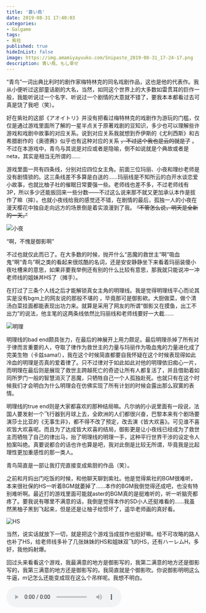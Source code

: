 ```yaml
---
title: '蒼い鳥'
date: 2019-08-31 17:40:03
categories:
- Galgame
tags: 
- 紫社
published: true
hideInList: false
image: https://img.amamiyayuuko.com/Snipaste_2019-08-31_17-24-17.png
description: 青い鳥、もし幸せ
---
```

“青鸟”一词出典比利时的剧作家梅特林克的同名戏剧作品，这也是他的代表作。我从小便听过这部童话剧的大名，当然，如同这个世界上的大多数如雷贯耳的巨作一般，我能听说过一个名字、听说过一个剧情的大意就不错了，要我本本都看过去可真是饶了我吧（笑）。

<!-- more -->

好在紫社的这部《アオイトリ》并没有把看过梅特林克的戏剧作为游玩的门槛，仅仅是通过游戏里面所了解的一星半点关于原著戏剧的豆知识，多少也可以理解些许游戏和戏剧中故事的对应关系。说到对应关系我就想到乔伊斯的《尤利西斯》和古希腊剧作的《奥德赛》似乎也有这种对应的关系 ~~，不过这个我也是云的就是了~~ 。不过在本游戏中，青鸟与其说是对应或者是隐喻，倒不如说就是个典故或者是neta，其实是相当无所谓的……

游戏里面一共有四条线，分别对应四位女主角。前面三位玛丽、小夜和理纱老师是没有剧情锁的。这三条线差不多算是白送的……玛丽线是不知所云的白开水谈恋爱小故事，也就比柚子社的催眠日常要强一些。老师线也差不多，不过老师线有3P，所以多少还能扳回来一些分数——不过这么说来那不就又更加承认本作是拔作了嘛（摔）。也就小夜线给我的感觉还不错，在剧情的最后，孤独一人的小夜在漫天樱花中独自走向远方的场景倒是着实浪漫到了我。 ~~“不管怎么说，明天是全新的一天。”~~

![小夜](https://img.amamiyayuuko.com/Snipaste_2019-08-31_16-21-56.png)

“啊，不愧是御影啊”

不过也就仅此而已了。在大多数的时候，抛开什么“恶魔的救世主”啊“吸血鬼”啊“青鸟”啊之类的看起来很炫酷的名词，还是安安静静坐下来看着玛丽装傻小夜吐槽来的意思，如果非要我举例还有别的什么比较有意思，那我就只能说冲一冲老师线的姐妹丼HS了（摊手）。  

在打过了三条个人线之后才能解锁真女主角的明理线。我是觉得明理线平心而论其实是没有bgm上的网友说的那般不堪的 ，毕竟那可是御影欸。大厨做菜，做个清汤白菜挂面都能表现出功力来。就算是采用了网友的所谓“御影又在摸鱼，出工不出力”的说法，他主笔的这两条线依然比玛丽线和老师线要好一大截……

![明理](https://img.amamiyayuuko.com/Snipaste_2019-08-31_16-57-59.png)

明理线的bad end颇具张力，在最后的神展开上用力颇足。最后明理杀掉了所有对于律而言重要的人，夺取了律作为救世主的力量与玛丽作为吸血鬼的力量进化成了完美生物（卡兹sama!），我在这个时候简直都要自我怀疑在这个时候表现得如此冷血的明理是否真的爱着律了。只不过律对于如此如此对他的明理依旧痴心一片，而明理在最后则是展现了救世主跨越死亡的奇迹让所有人都复活了，并且借助着如同所罗门一般的智慧消灭了恶魔，只牺牲自己一个人孤独赴死。也就只有在这个时候我们才会明白为什么明理会在仿佛实现了所有计划的时候会露出那么寂寞的表情。

明理线的true end则是大家都喜欢的那种结局嘛。凡尔纳的小说里面有一段说，法国人要发射一个飞行器到月球上去，全欧洲的人们都很兴奋，巴黎本来有个剧场要演莎士比亚的《无事生非》，都不得不改了预定，改去演《皆大欢喜》。可见谁不喜欢皆大欢喜呢。而且为了达成皆大欢喜的结局，御影更是让小夜线已经成为了救世主而牺牲了自己的律出马，抬了明理线的明理一手，这种平行世界干涉的设定令人拍案叫绝。真要说都合的话也许也算是吧，我对此倒是比较无所谓，毕竟我是比起理性更加重感性的那一类人。

青鸟简直是一部让我打完直接变成紫厨的作品（笑）。

之前和月妈出门吃饭的时候，和他聊天聊到紫社。他是觉得紫社的BGM很难听，本来很社保的HS一听着BGM就萎掉了……本作的BGM我倒觉得还成吧，也没有特别难听啊。最近打的游戏里面可能就aster的BGM真的是挺难听的，听一听脑壳都疼了。要我说有哪里不满意的话，我倒是觉得本作的SD小人还挺难看的……我虽然黑柚子黑到飞起来，但是还是让柚子给惯坏了，遥华老师画的真好看。

![HS](https://img.amamiyayuuko.com/Snipaste_2019-08-31_17-24-47.png)

当然，说实话就放下一切，就是把这个游戏当成拔作也挺好嘛。给不可攻略的路人也补了HS，给老师线多补了几张妹妹的HS和姐妹双飞的HS，还有ハーレムH，多好，我他妈射爆。

回过头来看看这个游戏，我最满意的地方是御影写的，我第二满意的地方还是御影写的，我第三满意的地方还是御影写的。我简直就是个御影吹。你说御影明明这么牛逼，m记怎么还能变成现在这么个吊样呢。我想不明白。

<audio preload controls loop src = "https://storage.live.com/items/734D3C6FB1804A6C!753?authkey=AAYqo4dSjXcCAlU"></audio>
